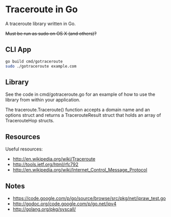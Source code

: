 # Traceroute in Go

A traceroute library written in Go.

~~Must be run as sudo on OS X (and others)?~~

## CLI App

```sh
go build cmd/gotraceroute
sudo ./gotraceroute example.com
```

## Library

See the code in cmd/gotraceroute.go for an example of how to use the library from within your application.

The traceroute.Traceroute() function accepts a domain name and an options struct and returns a TracerouteResult struct that holds an array of TracerouteHop structs.

## Resources

Useful resources:

* http://en.wikipedia.org/wiki/Traceroute
* http://tools.ietf.org/html/rfc792
* http://en.wikipedia.org/wiki/Internet_Control_Message_Protocol

## Notes

* https://code.google.com/p/go/source/browse/src/pkg/net/ipraw_test.go
* http://godoc.org/code.google.com/p/go.net/ipv4
* http://golang.org/pkg/syscall/
